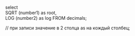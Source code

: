 select  
SQRT (number1) as root,  
LOG (number2) as log
FROM decimals; 

// при записи значение в 2 столца as на кождый столбец;